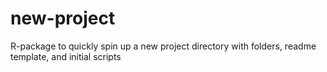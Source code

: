 # new-project
R-package to quickly spin up a new project directory with folders, readme template, and initial scripts
